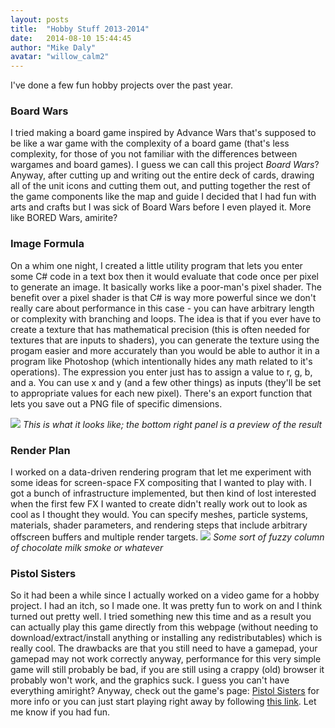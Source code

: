 ```yaml
---
layout: posts
title:  "Hobby Stuff 2013-2014"
date:   2014-08-10 15:44:45
author: "Mike Daly"
avatar: "willow_calm2"
---
```

I've done a few fun hobby projects over the past year.

### Board Wars

I tried making a board game inspired by Advance Wars that's supposed to be like a war game with the complexity of a board game (that's less complexity, for those of you not familiar with the differences between wargames and board games). I guess we can call this project *Board Wars*? Anyway, after cutting up and writing out the entire deck of cards, drawing all of the unit icons and cutting them out, and putting together the rest of the game components like the map and guide I decided that I had fun with arts and crafts but I was sick of Board Wars before I even played it. More like BORED Wars, amirite?

### Image Formula

On a whim one night, I created a little utility program that lets you enter some C# code in a text box then it would evaluate that code once per pixel to generate an image. It basically works like a poor-man's pixel shader. The benefit over a pixel shader is that C# is way more powerful since we don't really care about performance in this case - you can have arbitrary length or complexity with branching and loops. The idea is that if you ever have to create a texture that has mathematical precision (this is often needed for textures that are inputs to shaders), you can generate the texture using the progam easier and more accurately than you would be able to author it in a program like Photoshop (which intentionally hides any math related to it's operations). The expression you enter just has to assign a value to r, g, b, and a. You can use x and y (and a few other things) as inputs (they'll be set to appropriate values for each new pixel). There's an export function that lets you save out a PNG file of specific dimensions.

![](https://content.duelingmonkeys.com/filespace/mike/imageformula_checkers.png)
_This is what it looks like; the bottom right panel is a preview of the result_

### Render Plan

I worked on a data-driven rendering program that let me experiment with some ideas for screen-space FX compositing that I wanted to play with. I got a bunch of infrastructure implemented, but then kind of lost interested when the first few FX I wanted to create didn't really work out to look as cool as I thought they would. You can specify meshes, particle systems, materials, shader parameters, and rendering steps that include arbitrary offscreen buffers and multiple render targets.
![](https://content.duelingmonkeys.com/filespace/mike/renderplan_early_8.png)
_Some sort of fuzzy column of chocolate milk smoke or whatever_

### Pistol Sisters

So it had been a while since I actually worked on a video game for a hobby project. I had an itch, so I made one. It was pretty fun to work on and I think turned out pretty well. I tried something new this time and as a result you can actually play this game directly from this webpage (without needing to download/extract/install anything or installing any redistributables) which is really cool. The drawbacks are that you still need to have a gamepad, your gamepad may not work correctly anyway, performance for this very simple game will still probably be bad, if you are still using a crappy (old) browser it probably won't work, and the graphics suck. I guess you can't have everything amiright? Anyway, check out the game's page: [Pistol Sisters](/games/pistol-sisters.html) for more info or you can just start playing right away by following [this link](https://content.duelingmonkeys.com/filespace/mike/pistolsisters_140616). Let me know if you had fun.
